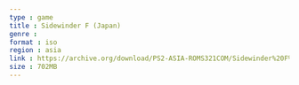```yaml
---
type : game
title : Sidewinder F (Japan)
genre : 
format : iso
region : asia
link : https://archive.org/download/PS2-ASIA-ROMS321COM/Sidewinder%20F%20%28Japan%29.7z
size : 702MB
---
```

